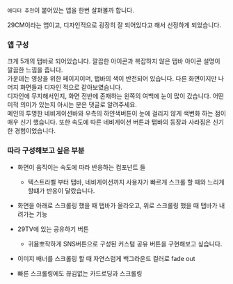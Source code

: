 ﻿`에디터 추천`이 붙어있는 앱을 한번 살펴볼까 합니다.

29CM이라는 앱이고, 디자인적으로 굉장히 잘 되어있다고 해서 선정하게 되었습니다.

### 앱 구성
크게 5개의 탭바로 되어있습니다. 깔끔한 아이콘과 복잡하지 않은 탭바 아이콘 설명이
깔끔한 느낌을 줍니다.  
가운데는 영상을 위한 페이지이며, 탭바의 색이 반전되어 있습니다. 다른 화면이지만 나머지 화면들과 
디자인 적으로 같아보였습니다.  
디자인에 무지해서인지, 화면 전반에 존재하는 왼쪽의 여백에 눈이 많이 갔습니다. 어떤 미적 의미가 
있는지 아시는 분은 댓글로 알려주세요.  
메인의 투명한 네비게이션바와 우측의 하얀색버튼이 눈에 걸리지 않게 색변화 하는 점이 매우 신기 했습니다. 또한 
속도에 따른 네비게이션 버튼과 탭바의 등장과 사라짐은 신기한 경험이었습니다.

### 따라 구성해보고 싶은 부분
- 화면이 움직이는 속도에 따라 반응하는 컴포넌트 들
  - 텍스트라벨 부터 탭바, 네비게이션까지 사용자가 빠르게 스크롤 할 때와 느리게 할떄가 반응이 달랐습니다.


- 화면을 아래로 스크롤링 했을 때 탭바가 올라오고, 위로 스크롤링 했을 때 탭바가 내려가는 기능

 
- 29TV에 있는 공유하기 버튼
  - 귀욤뽀작하게 SNS버튼으로 구성된 커스텀 공유 버튼을 구현해보고 싶습니다.


- 이미지 배너를 스크롤링 할 때 자연스럼게 백그라운드 컬러로 fade out


- 빠른 스크롤링에도 끊김없는 카드로딩과 스크롤링 


